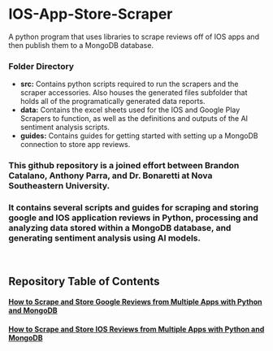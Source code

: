 # IOS-App-Store-Scraper
A python program that uses libraries to scrape reviews off of IOS apps and then publish them to a MongoDB database.
&nbsp;
&nbsp;
&nbsp;
&nbsp;
### Folder Directory
- **src:** Contains python scripts required to run the scrapers and the scraper accessories. Also houses the generated files subfolder that holds all of the programatically generated data reports.
- **data:** Contains the excel sheets used for the IOS and Google Play Scrapers to function, as well as the definitions and outputs of the AI sentiment analysis scripts.
- **guides:** Contains guides for getting started with setting up a MongoDB connection to store app reviews.

### This github repository is a joined effort between Brandon Catalano, Anthony Parra, and Dr. Bonaretti at Nova Southeastern University.
### It contains several scripts and guides for scraping and storing google and IOS application reviews in Python, processing and analyzing data stored within a MongoDB database, and generating sentiment analysis using AI models.   
&nbsp; 

## Repository Table of Contents 
#### [How to Scrape and Store Google Reviews from Multiple Apps with Python and MongoDB]()
#### [How to Scrape and Store IOS Reviews from Multiple Apps with Python and MongoDB]()

